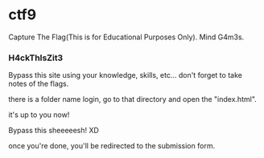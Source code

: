 # ctf9
Capture The Flag(This is for Educational Purposes Only). Mind G4m3s.

### H4ckThIsZit3 ###

Bypass this site using your knowledge, skills, etc...
don't forget to take notes of the flags.

there is a folder name login, go to that directory and open the "index.html".

it's up to you now!

Bypass this sheeeeesh! XD

once you're done, you'll be redirected to the submission form.
